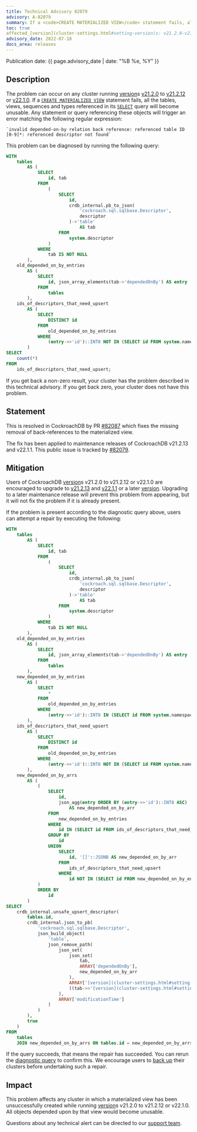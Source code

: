 ```yaml
---
title: Technical Advisory 82079
advisory: A-82079
summary: If a <code>CREATE MATERIALIZED VIEW</code> statement fails, all objects referenced in its <code>SELECT</code> query will be unusable.
toc: true
affected_[version](cluster-settings.html#setting-version)s: v21.2.0-v21.2.12, v22.1.0
advisory_date: 2022-07-18
docs_area: releases
---
```


Publication date: {{ page.advisory_date | date: "%B %e, %Y" }}

## Description

The problem can occur on any cluster running [version](cluster-settings.html#setting-version)s [v21.2.0](../releases/v21-2.html#v21-2-0) to [v21.2.12](../releases/v21.2.html#v21-2-12) or [v22.1.0](../releases/v22.1.html#v22-1-0). If a [`CREATE MATERIALIZED VIEW`](../stable/views.html#materialized-views) statement fails, all the tables, views, sequences and types referenced in its [`SELECT`](../{{site.[version](cluster-settings.html#setting-version)s["stable"]}}/selection-queries.html) query will become unusable. Any statement or query referencing these objects will trigger an error matching the following regular expression:

    `invalid depended-on-by relation back reference: referenced table ID [0-9]*: referenced descriptor not found`


This problem can be diagnosed by running the following query:

~~~ sql
WITH
	tables
		AS (
			SELECT
				id, tab
			FROM
				(
					SELECT
						id,
						crdb_internal.pb_to_json(
							'cockroach.sql.sqlbase.Descriptor',
							descriptor
						)->'table'
							AS tab
					FROM
						system.descriptor
				)
			WHERE
				tab IS NOT NULL
		),
	old_depended_on_by_entries
		AS (
			SELECT
				id, json_array_elements(tab->'dependedOnBy') AS entry
			FROM
				tables
		),
	ids_of_descriptors_that_need_upsert
		AS (
			SELECT
				DISTINCT id
			FROM
				old_depended_on_by_entries
			WHERE
				(entry->>'id')::INT8 NOT IN (SELECT id FROM system.namespace)
		)
SELECT
	count(*)
FROM
	ids_of_descriptors_that_need_upsert;
~~~

If you get back a non-zero result, your cluster has the problem described in this technical advisory. If you get back zero, your cluster does not have this problem.

## Statement

This is resolved in CockroachDB by PR [#82087](https://github.com/cockroachdb/cockroach/pull/82087) which fixes the missing removal of back-references to the materialized view.

The fix has been applied to maintenance releases of CockroachDB v21.2.13 and v22.1.1. This public issue is tracked by [#82079](https://github.com/cockroachdb/cockroach/pull/82079).

## Mitigation

Users of CockroachDB [version](cluster-settings.html#setting-version)s v21.2.0 to v21.2.12 or v22.1.0 are encouraged to upgrade to [v21.2.13](../releases/v21.2.html#v21-2-13) and [v22.1.1](../releases/v22.1.html#v22-1-1) or a later [version](cluster-settings.html#setting-version). Upgrading to a later maintenance release will prevent this problem from appearing, but it will not fix the problem if it is already present.

If the problem is present according to the diagnostic query above, users can attempt a repair by executing the following:

~~~ sql
WITH
	tables
		AS (
			SELECT
				id, tab
			FROM
				(
					SELECT
						id,
						crdb_internal.pb_to_json(
							'cockroach.sql.sqlbase.Descriptor',
							descriptor
						)->'table'
							AS tab
					FROM
						system.descriptor
				)
			WHERE
				tab IS NOT NULL
		),
	old_depended_on_by_entries
		AS (
			SELECT
				id, json_array_elements(tab->'dependedOnBy') AS entry
			FROM
				tables
		),
	new_depended_on_by_entries
		AS (
			SELECT
				*
			FROM
				old_depended_on_by_entries
			WHERE
				(entry->>'id')::INT8 IN (SELECT id FROM system.namespace)
		),
	ids_of_descriptors_that_need_upsert
		AS (
			SELECT
				DISTINCT id
			FROM
				old_depended_on_by_entries
			WHERE
				(entry->>'id')::INT8 NOT IN (SELECT id FROM system.namespace)
		),
	new_depended_on_by_arrs
		AS (
			(
				SELECT
					id,
					json_agg(entry ORDER BY (entry->>'id')::INT8 ASC)
						AS new_depended_on_by_arr
				FROM
					new_depended_on_by_entries
				WHERE
					id IN (SELECT id FROM ids_of_descriptors_that_need_upsert)
				GROUP BY
					id
				UNION
					SELECT
						id, '[]'::JSONB AS new_depended_on_by_arr
					FROM
						ids_of_descriptors_that_need_upsert
					WHERE
						id NOT IN (SELECT id FROM new_depended_on_by_entries)
			)
			ORDER BY
				id
		)
SELECT
	crdb_internal.unsafe_upsert_descriptor(
		tables.id,
		crdb_internal.json_to_pb(
			'cockroach.sql.sqlbase.Descriptor',
			json_build_object(
				'table',
				json_remove_path(
					json_set(
						json_set(
							tab,
							ARRAY['dependedOnBy'],
							new_depended_on_by_arr
						),
						ARRAY['[version](cluster-settings.html#setting-version)'],
						((tab->>'[version](cluster-settings.html#setting-version)')::INT8 + 1)::STRING::JSONB
					),
					ARRAY['modificationTime']
				)
			)
		),
		true
	)
FROM
	tables
	JOIN new_depended_on_by_arrs ON tables.id = new_depended_on_by_arrs.id;
~~~

If the query succeeds, that means the repair has succeeded. You can rerun the [diagnostic query](#description) to confirm this. We encourage users to [back up](../{{site.[version](cluster-settings.html#setting-version)s["stable"]}}/backup-and-restore-overview.html) their clusters before undertaking such a repair.

## Impact

This problem affects any cluster in which a materialized view has been unsuccessfully created while running [version](cluster-settings.html#setting-version)s v21.2.0 to v21.2.12 or v22.1.0. All objects depended upon by that view would become unusable.

Questions about any technical alert can be directed to our [support team](https://support.cockroachlabs.com/).